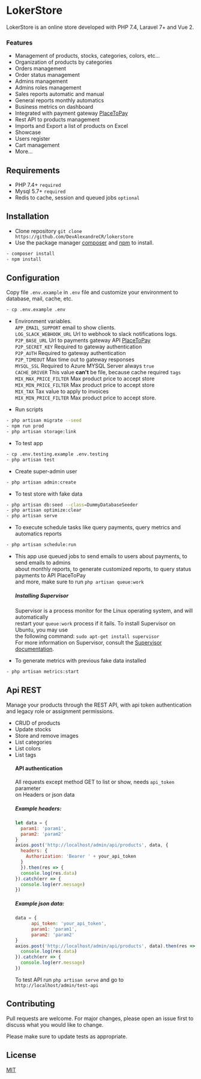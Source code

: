 # LokerStore

LokerStore is an online store developed with PHP 7.4, Laravel 7+ and Vue 2.

### Features

- Management of products, stocks, categories, colors, etc... 
- Organization of products by categories
- Orders management
- Order status management
- Admins management
- Admins roles management
- Sales reports automatic and manual
- General reports monthly automatics
- Business metrics on dashboard 
- Integrated with payment gateway [PlaceToPay](https://www.placetopay.com/web/)
- Rest API to products management
- Imports and Export a list of products on Excel
- Showcase 
- Users register
- Cart management
- More...

## Requirements 

- PHP 7.4+ `required`
- Mysql 5.7+ `required`
- Redis to cache, session and queued jobs  `optional`

## Installation

- Clone repository `git clone https://github.com/DevAlexandreCR/lokerstore`
- Use the package manager [composer](https://getcomposer.org/download/) and [npm](https://nodejs.org/es/) to install.

```bash
- composer install
- npm install
```

## Configuration
Copy file `.env.example` in `.env` file and customize your environment to database, mail, cache, etc.

```bash
- cp .env.example .env
```
- Environment variables.   
 `APP_EMAIL_SUPPORT` email to show clients.   
 `LOG_SLACK_WEBHOOK_URL` Url to webhook to slack notifications logs.   
 `P2P_BASE_URL` Url to payments gateway API [PlaceToPay](https://www.placetopay.com/web/)  
 `P2P_SECRET_KEY` Required to gateway authentication     
 `P2P_AUTH` Required to gateway authentication  
 `P2P_TIMEOUT` Max time out to gateway responses  
 `MYSQL_SSL` Required to Azure MYSQL Server always `true`   
 `CACHE_DRIVER` This value **can't** be file, because cache required `tags`   
 `MIX_MAX_PRICE_FILTER` Max product price to accept store  
 `MIX_MIN_PRICE_FILTER` Max product price to accept store  
 `MIX_TAX` Tax value to apply to invoices  
 `MIX_MIN_PRICE_FILTER` Max product price to accept store.  

- Run scripts
```bash
- php artisan migrate --seed
- npm run prod 
- php artisan storage:link
```
- To test app
```bash
- cp .env.testing.example .env.testing
- php artisan test
```
- Create super-admin user
```bash
- php artisan admin:create
```
- To test store with fake data
```bash
- php artisan db:seed --class=DummyDatabaseSeeder
- php artisan optimize:clear
- php artisan serve
```
- To execute schedule tasks like query payments, query metrics and automatics reports
```bash
- php artisan schedule:run
```

- This app use queued jobs to send emails to users about payments, to send emails to admins      
about monthly reports, to generate customized reports, to query status payments to API PlaceToPay  
and more, make sure to run `php artisan queue:work` 
    ##### Installing Supervisor  
    Supervisor is a process monitor for the Linux operating system, and will automatically  
    restart your `queue:work` process if it fails. To install Supervisor on Ubuntu, you may use  
    the following command: `sudo apt-get install supervisor`  
    For more information on Supervisor, consult the [Supervisor documentation](http://supervisord.org/index.html).

- To generate metrics with previous fake data installed
```bash
- php artisan metrics:start
```

## Api REST
Manage your products through the REST API, with api token authentication  
and legacy role or assignment permissions.

- CRUD of products
- Update stocks
- Store and remove images
- List categories
- List colors
- List tags
    #### API authentication
    All requests except method GET to list or show, needs `api_token` parameter  
    on Headers or json data  
    ##### Example headers:
    ```js
    let data = {
      param1: 'param1',
      param2: 'param2'
    }
    axios.post('http://localhost/admin/api/products', data, {
      headers: {
        Authorization: 'Bearer ' + your_api_token
      }
      }).then(res => {
      console.log(res.data)
    }).catch(err => {
      console.log(err.message)
    })
    ```
    ##### Example json data:  
    ```js
    data = {
          api_token: 'your_api_token',
          param1: 'param1',
          param2: 'param2'
    }
    axios.post('http://localhost/admin/api/products', data).then(res => {
      console.log(res.data)
    }).catch(err => {
      console.log(err.message)
    })
    ```
    To test API run `php artisan serve` and go to `http://localhost/admin/test-api`
## Contributing
Pull requests are welcome. For major changes, please open an issue first to discuss what you would like to change.

Please make sure to update tests as appropriate.

## License
[MIT](https://choosealicense.com/licenses/mit/)
